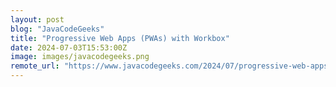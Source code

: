 ```yaml
---
layout: post
blog: "JavaCodeGeeks"
title: "Progressive Web Apps (PWAs) with Workbox"
date: 2024-07-03T15:53:00Z
image: images/javacodegeeks.png
remote_url: "https://www.javacodegeeks.com/2024/07/progressive-web-apps-pwas-with-workbox.html"
---
```

